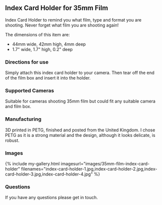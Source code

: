 ## Index Card Holder for 35mm Film
Index Card Holder to remind you what film, type and format you are shooting. Never forget what film you are shooting again!

The dimensions of this item are:
- 44mm wide, 42mm high, 4mm deep
- 1.7" wide, 1.7" high, 0.2" deep

### Directions for use
Simply attach this index card holder to your camera. Then tear off the end of the film box and insert it into the holder.

### Supported Cameras
Suitable for cameras shooting 35mm film but could fit any suitable camera and film box.

### Manufacturing
3D printed in PETG, finished and posted from the United Kingdom. I chose PETG as it is a strong material and the design, although it looks delicate, is robust.

### Images
{% include my-gallery.html imagesurl="images/35mm-film-index-card-holder"
   filenames="index-card-holder-1.jpg,index-card-holder-2.jpg,index-card-holder-3.jpg,index-card-holder-4.jpg" %}

### Questions
If you have any questions please get in touch.

